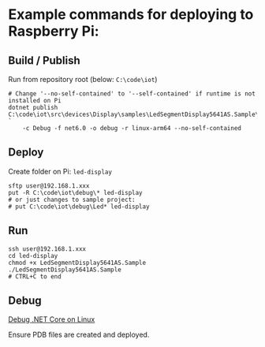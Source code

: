 # Example commands for deploying to Raspberry Pi:

## Build / Publish

Run from repository root (below: ```C:\code\iot```)
```pwsh
# Change '--no-self-contained' to '--self-contained' if runtime is not installed on Pi
dotnet publish C:\code\iot\src\devices\Display\samples\LedSegmentDisplay5641AS.Sample\LedSegmentDisplay5641AS.Sample.csproj `
    -c Debug -f net6.0 -o debug -r linux-arm64 --no-self-contained
```

## Deploy
Create folder on Pi: `led-display`
```pwsh
sftp user@192.168.1.xxx
put -R C:\code\iot\debug\* led-display
# or just changes to sample project:
# put C:\code\iot\debug\Led* led-display
```

## Run
```pwsh
ssh user@192.168.1.xxx
cd led-display
chmod +x LedSegmentDisplay5641AS.Sample
./LedSegmentDisplay5641AS.Sample
# CTRL+C to end
```

## Debug
[Debug .NET Core on Linux](https://learn.microsoft.com/en-us/visualstudio/debugger/remote-debugging-dotnet-core-linux-with-ssh?view=vs-2022)

Ensure PDB files are created and deployed.
